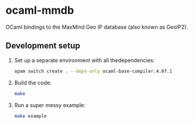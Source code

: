 # ocaml-mmdb

OCaml bindings to the MaxMind Geo IP database (also known as GeoIP2).

## Development setup

1. Set up a separate environment with all thedependencies:

   ```sh
   opam switch create . --deps-only ocaml-base-compiler.4.07.1
   ```

1. Build the code:

   ```sh
   make
   ```

1. Run a super messy example:

   ```sh
   make example
   ```

